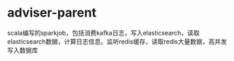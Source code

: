 # adviser-parent
scala编写的sparkjob，包括消费kafka日志，写入elasticsearch，读取elasticsearch数据，计算日志信息。监听redis缓存，读取redis大量数据，高并发写入数据库
